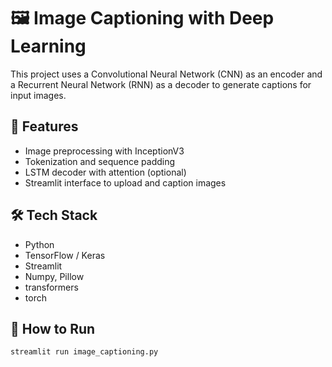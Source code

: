 # 🖼️ Image Captioning with Deep Learning

This project uses a Convolutional Neural Network (CNN) as an encoder and a Recurrent Neural Network (RNN) as a decoder to generate captions for input images.

## 🧠 Features

- Image preprocessing with InceptionV3
- Tokenization and sequence padding
- LSTM decoder with attention (optional)
- Streamlit interface to upload and caption images

## 🛠️ Tech Stack

- Python
- TensorFlow / Keras
- Streamlit
- Numpy, Pillow
- transformers 
-  torch

## 🚀 How to Run

```bash
streamlit run image_captioning.py
